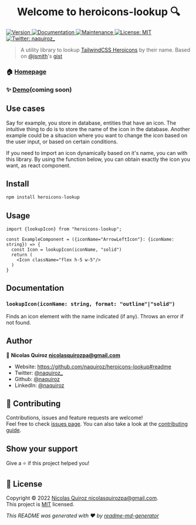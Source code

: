 <h1 align="center">Welcome to heroicons-lookup 🔍</h1>
<p>
  <a href="https://www.npmjs.com/package/heroicons-lookup" target="_blank">
    <img alt="Version" src="https://img.shields.io/npm/v/heroicons-lookup.svg">
  </a>
  <a href="https://github.com/naquiroz/heroicons-lookup#readme" target="_blank">
    <img alt="Documentation" src="https://img.shields.io/badge/documentation-yes-brightgreen.svg" />
  </a>
  <a href="https://github.com/naquiroz/heroicons-lookup/graphs/commit-activity" target="_blank">
    <img alt="Maintenance" src="https://img.shields.io/badge/Maintained%3F-yes-green.svg" />
  </a>
  <a href="https://github.com/naquiroz/heroicons-lookup/blob/master/LICENSE" target="_blank">
    <img alt="License: MIT" src="https://img.shields.io/github/license/naquiroz/heroicons-lookup" />
  </a>
  <a href="https://twitter.com/naquiroz" target="_blank">
    <img alt="Twitter: naquiroz_" src="https://img.shields.io/twitter/follow/naquiroz_.svg?style=social" />
  </a>
</p>

> A utility library to lookup [TailwindCSS Heroicons](https://heroicons.com/) by their name. Based on [@jsmith](https://gist.github.com/jsmith)'s [gist](https://gist.github.com/jsmith/96cccfdef264dfab1bf75e02de704e4e)



### 🏠 [Homepage](https://github.com/naquiroz/heroicons-lookup#readme)

### ✨ [Demo](https://github.com/naquiroz/heroicons-lookup#readme)(coming soon)

## Use cases

Say for example, you store in database, entities that have an icon. The intuitive thing to do is to store the name of the icon in the database. Another example could be a situacion where you want to change the icon based on the user input, or based on certain conditions.

If you need to import an icon dynamically based on it's name, you can with this library. By using the function below, you can obtain exactly the icon you want, as react component.

## Install

```sh
npm install heroicons-lookup
```

## Usage

```tsx
import {lookupIcon} from "heroicons-lookup";

const ExampleComponent = ({iconName="ArrowLeftIcon"}: {iconName: string}) => {
  const Icon = lookupIcon(iconName, "solid")
  return (
    <Icon className="flex h-5 w-5"/>
  )
}
```

## Documentation

### `lookupIcon(iconName: string, format: "outline"|"solid")`

Finds an icon element with the name indicated (if any). Throws an error if not found.

## Author

👤 **Nicolas Quiroz <nicolasquirozpa@gmail.com>**

* Website: https://github.com/naquiroz/heroicons-lookup#readme
* Twitter: [@naquiroz_](https://twitter.com/naquiroz_)
* Github: [@naquiroz](https://github.com/naquiroz)
* LinkedIn: [@naquiroz](https://linkedin.com/in/naquiroz)

## 🤝 Contributing

Contributions, issues and feature requests are welcome!<br />Feel free to check [issues page](https://github.com/naquiroz/heroicons-lookup/issues). You can also take a look at the [contributing guide](https://github.com/naquiroz/heroicons-lookup/blob/master/CONTRIBUTING.md).

## Show your support

Give a ⭐️ if this project helped you!

## 📝 License

Copyright © 2022 [Nicolas Quiroz <nicolasquirozpa@gmail.com>](https://github.com/naquiroz).<br />
This project is [MIT](https://github.com/naquiroz/heroicons-lookup/blob/master/LICENSE) licensed.

_This README was generated with ❤️ by [readme-md-generator](https://github.com/kefranabg/readme-md-generator)_
